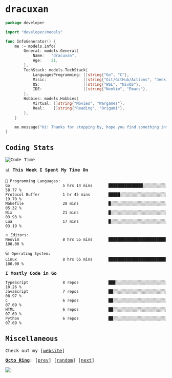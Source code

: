 <!-- Banner -->
<!--
<img src="https://i.imgur.com/mz4ym1F.png" style="max-height:550px"/>
-->


<samp>
	
<!-- Coded Intro -->
	
# dracuxan

```go
package developer

import "developer/models"

func InfoGenerator() {
	me := models.Info{
		General: models.General{
			Name:   "dracuxan",
			Age:    21,
		},
		TechStack: models.TechStack{
			LanguagesProgramming: []string{"Go", "C"},
			Misic:                []string{"Git/GitHub/Actions", "Jenkins", "Docker"},
			OS:     			  []string{"WSL", "NixOS"},
			IDE:                  []string{"NeoVim", "Emacs"},
		},
		Hobbies: models.Hobbies{
			Virtual: []string{"Movies", "Wargames"},
			Real:    []string{"Reading", "Origami"},
		},		
	}

	me.message("Hi! Thanks for stopping by, hope you find something interesting!") 
}
```

## Coding Stats


<!--START_SECTION:waka-->
![Code Time](http://img.shields.io/badge/Code%20Time-381%20hrs%2028%20mins-blue)

📊 **This Week I Spent My Time On** 

```text
💬 Programming Languages: 
Go                       5 hrs 14 mins       ███████████████░░░░░░░░░░   58.77 % 
Protocol Buffer          1 hr 45 mins        █████░░░░░░░░░░░░░░░░░░░░   19.70 % 
Makefile                 28 mins             █░░░░░░░░░░░░░░░░░░░░░░░░   05.32 % 
Nix                      21 mins             █░░░░░░░░░░░░░░░░░░░░░░░░   03.93 % 
Lua                      17 mins             █░░░░░░░░░░░░░░░░░░░░░░░░   03.19 % 

🔥 Editors: 
Neovim                   8 hrs 55 mins       █████████████████████████   100.00 % 

💻 Operating System: 
Linux                    8 hrs 55 mins       █████████████████████████   100.00 % 
```

**I Mostly Code in Go** 

```text
TypeScript               8 repos             ███░░░░░░░░░░░░░░░░░░░░░░   10.26 % 
JavaScript               7 repos             ██░░░░░░░░░░░░░░░░░░░░░░░   08.97 % 
C                        6 repos             ██░░░░░░░░░░░░░░░░░░░░░░░   07.69 % 
HTML                     6 repos             ██░░░░░░░░░░░░░░░░░░░░░░░   07.69 % 
Python                   6 repos             ██░░░░░░░░░░░░░░░░░░░░░░░   07.69 % 
```




<!--END_SECTION:waka-->

## Miscellaneous

Check out my [[website](https://bynisarg.in/)]

[**Octo Ring**](https://octo-ring.com/):
[[prev](https://octo-ring.com/p/dracuxan/prev)]  [[random](https://octo-ring.com/p/dracuxan/random)]  [[next](https://octo-ring.com/p/dracuxan/next)]

![](https://komarev.com/ghpvc/?username=dracuxan&style=flat-square)

</samp>
